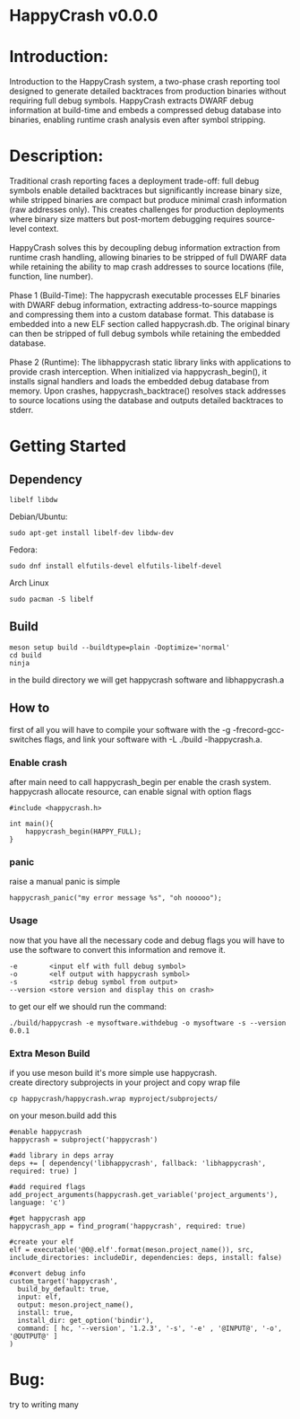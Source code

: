 HappyCrash v0.0.0
==================

Introduction:
=============
Introduction to the HappyCrash system, a two-phase crash reporting tool designed to generate detailed backtraces from production binaries without requiring full debug symbols. HappyCrash extracts DWARF debug information at build-time and embeds a compressed debug database into binaries, enabling runtime crash analysis even after symbol stripping.

Description:
============
Traditional crash reporting faces a deployment trade-off: full debug symbols enable detailed backtraces but significantly increase binary size, while stripped binaries are compact but produce minimal crash information (raw addresses only). This creates challenges for production deployments where binary size matters but post-mortem debugging requires source-level context.
<br><br>
HappyCrash solves this by decoupling debug information extraction from runtime crash handling, allowing binaries to be stripped of full DWARF data while retaining the ability to map crash addresses to source locations (file, function, line number).
<br><br>
Phase 1 (Build-Time): The happycrash executable processes ELF binaries with DWARF debug information, extracting address-to-source mappings and compressing them into a custom database format. This database is embedded into a new ELF section called happycrash.db. The original binary can then be stripped of full debug symbols while retaining the embedded database.
<br><br>
Phase 2 (Runtime): The libhappycrash static library links with applications to provide crash interception. When initialized via happycrash_begin(), it installs signal handlers and loads the embedded debug database from memory. Upon crashes, happycrash_backtrace() resolves stack addresses to source locations using the database and outputs detailed backtraces to stderr.

Getting Started
===============
## Dependency
```
libelf libdw
```
Debian/Ubuntu:
```
sudo apt-get install libelf-dev libdw-dev
```
Fedora:
```
sudo dnf install elfutils-devel elfutils-libelf-devel
```
Arch Linux
```
sudo pacman -S libelf
```

## Build
```
meson setup build --buildtype=plain -Doptimize='normal'
cd build
ninja
```
in the build directory we will get happycrash software and libhappycrash.a

## How to
first of all you will have to compile your software with the -g -frecord-gcc-switches flags, and link your software with -L ./build -lhappycrash.a.<br>
### Enable crash
after main need to call happycrash_begin per enable the crash system.<br>
happycrash allocate resource, can enable signal with option flags
```
#include <happycrash.h>

int main(){
    happycrash_begin(HAPPY_FULL);
}
```
### panic
raise a manual panic is simple
```
happycrash_panic("my error message %s", "oh nooooo");
```

### Usage
now that you have all the necessary code and debug flags you will have to use the software to convert this information and remove it.

```
-e        <input elf with full debug symbol>
-o        <elf output with happycrash symbol>
-s        <strip debug symbol from output>
--version <store version and display this on crash>
```
to get our elf we should run the command:
```
./build/happycrash -e mysoftware.withdebug -o mysoftware -s --version 0.0.1
```

### Extra Meson Build
if you use meson build it's more simple use happycrash.<br>
create directory subprojects in your project and copy wrap file<br>
```
cp happycrash/happycrash.wrap myproject/subprojects/
```
on your meson.build add this
```
#enable happycrash
happycrash = subproject('happycrash')

#add library in deps array
deps += [ dependency('libhappycrash', fallback: 'libhappycrash', required: true) ]

#add required flags
add_project_arguments(happycrash.get_variable('project_arguments'), language: 'c')

#get happycrash app
happycrash_app = find_program('happycrash', required: true)

#create your elf
elf = executable('@0@.elf'.format(meson.project_name()), src, include_directories: includeDir, dependencies: deps, install: false)

#convert debug info
custom_target('happycrash',
  build_by_default: true,
  input: elf,
  output: meson.project_name(),
  install: true,
  install_dir: get_option('bindir'),
  command: [ hc, '--version', '1.2.3', '-s', '-e' , '@INPUT@', '-o', '@OUTPUT@' ]
)

```


Bug:
====
try to writing many


